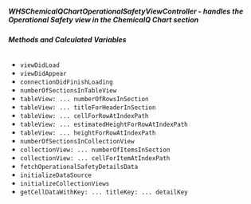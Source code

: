 ##### **WHSChemicalQChartOperationalSafetyViewController** - handles the Operational Safety view in the ChemicalQ Chart section

###### **Methods and Calculated Variables**
- `viewDidLoad`
- `viewDidAppear`
- `connectionDidFinishLoading`
- `numberOfSectionsInTableView`
- `tableView: ... numberOfRowsInSection`
- `tableView: ... titleForHeaderInSection`
- `tableView: ... cellForRowAtIndexPath`
- `tableView: ... estimatedHeightForRowAtIndexPath`
- `tableView: ... heightForRowAtIndexPath`
- `numberOfSectionsInCollectionView`
- `collectionView: ... numberOfItemsInSection`
- `collectionView: ... cellForItemAtIndexPath`
- `fetchOperationalSafetyDetailsData`
- `initializeDataSource`
- `initializeCollectionViews`
- `getCellDataWithKey: ... titleKey: ... detailKey`